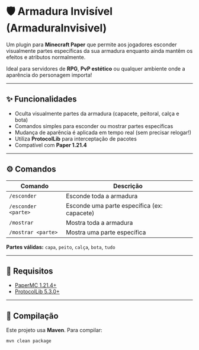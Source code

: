 # 🛡️ Armadura Invisível (ArmaduraInvisivel)

Um plugin para **Minecraft Paper** que permite aos jogadores esconder visualmente partes específicas da sua armadura enquanto ainda mantêm os efeitos e atributos normalmente.

Ideal para servidores de **RPG**, **PvP estético** ou qualquer ambiente onde a aparência do personagem importa!

---

## ✨ Funcionalidades

- Oculta visualmente partes da armadura (capacete, peitoral, calça e bota)
- Comandos simples para esconder ou mostrar partes específicas
- Mudança de aparência é aplicada em tempo real (sem precisar relogar!)
- Utiliza **ProtocolLib** para interceptação de pacotes
- Compatível com **Paper 1.21.4**

---

## ⚙️ Comandos

| Comando                | Descrição                                      |
|------------------------|-----------------------------------------------|
| `/esconder`            | Esconde toda a armadura                       |
| `/esconder <parte>`    | Esconde uma parte específica (ex: capacete)   |
| `/mostrar`             | Mostra toda a armadura                        |
| `/mostrar <parte>`     | Mostra uma parte específica                   |

**Partes válidas:** `capa`, `peito`, `calça`, `bota`, `tudo`

---

## 🧩 Requisitos

- [PaperMC 1.21.4+](https://papermc.io/)
- [ProtocolLib 5.3.0+](https://www.spigotmc.org/resources/protocollib.1997/)

---

## 🧪 Compilação

Este projeto usa **Maven**. Para compilar:

```bash
mvn clean package
